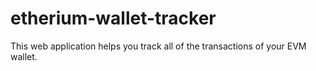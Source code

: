 # etherium-wallet-tracker
This web application helps you track all of the transactions of your EVM wallet.


<!-- Updated: 2025-04-25T06:58:07.489Z -->
